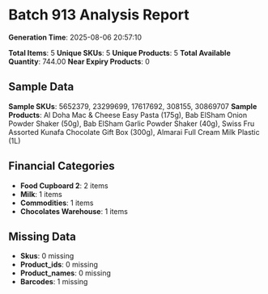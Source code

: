# Batch 913 Analysis Report

**Generation Time**: 2025-08-06 20:57:10

**Total Items**: 5
**Unique SKUs**: 5
**Unique Products**: 5
**Total Available Quantity**: 744.00
**Near Expiry Products**: 0

## Sample Data
**Sample SKUs**: 5652379, 23299699, 17617692, 308155, 30869707
**Sample Products**: Al Doha Mac & Cheese Easy Pasta (175g), Bab ElSham Onion Powder Shaker (50g), Bab ElSham Garlic Powder Shaker (40g), Swiss Fru Assorted Kunafa Chocolate Gift Box (300g), Almarai Full Cream Milk Plastic (1L)

## Financial Categories
- **Food Cupboard 2**: 2 items
- **Milk**: 1 items
- **Commodities**: 1 items
- **Chocolates Warehouse**: 1 items

## Missing Data
- **Skus**: 0 missing
- **Product_ids**: 0 missing
- **Product_names**: 0 missing
- **Barcodes**: 1 missing
